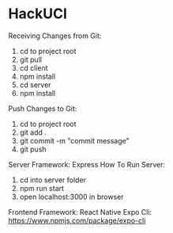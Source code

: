 # HackUCI

Receiving Changes from Git:
1. cd to project root
2. git pull
3. cd client
4. npm install
5. cd server
6. npm install

Push Changes to Git:
1. cd to project root
2. git add .
3. git commit -m "commit message"
4. git push

Server Framework: Express
How To Run Server:
1. cd into server folder
2. npm run start
3. open localhost:3000 in browser

Frontend Framework: React Native
Expo Cli: https://www.npmjs.com/package/expo-cli
